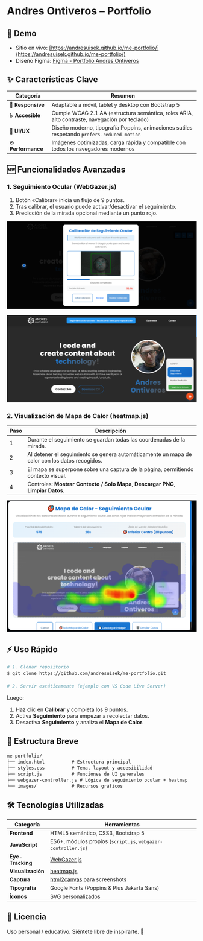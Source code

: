 # Andres Ontiveros – Portfolio

## 🚀 Demo

- Sitio en vivo: [https://andresuisek.github.io/me-portfolio/](https://andresuisek.github.io/me-portfolio/)
- Diseño Figma: [Figma - Portfolio Andres Ontiveros](https://www.figma.com/design/lFQBAJelnl5beCIG5p9yaN/Portfolio---Andres-Ontiveros?node-id=2032-1868&t=y7JWhXwC3GiUP40W-1)

## ✨ Características Clave

| Categoría          | Resumen                                                                                       |
| ------------------ | --------------------------------------------------------------------------------------------- |
| 📱 **Responsive**  | Adaptable a móvil, tablet y desktop con Bootstrap 5                                           |
| ♿ **Accesible**   | Cumple WCAG 2.1 AA (estructura semántica, roles ARIA, alto contraste, navegación por teclado) |
| 🎨 **UI/UX**       | Diseño moderno, tipografía Poppins, animaciones sutiles respetando `prefers-reduced-motion`   |
| ⚙️ **Performance** | Imágenes optimizadas, carga rápida y compatible con todos los navegadores modernos            |

## 🆕 Funcionalidades Avanzadas

### 1. Seguimiento Ocular (WebGazer.js)

1. Botón «Calibrar» inicia un flujo de 9 puntos.
2. Tras calibrar, el usuario puede activar/desactivar el seguimiento.
3. Predicción de la mirada opcional mediante un punto rojo.

![Calibración](images/eye_tracking_1.png)

![Activar/Desactivar Seguimiento](images/eye_tracking_2.png)

### 2. Visualización de Mapa de Calor (heatmap.js)

| Paso | Descripción                                                                                   |
| ---- | --------------------------------------------------------------------------------------------- |
| 1    | Durante el seguimiento se guardan todas las coordenadas de la mirada.                         |
| 2    | Al detener el seguimiento se genera automáticamente un mapa de calor con los datos recogidos. |
| 3    | El mapa se superpone sobre una captura de la página, permitiendo contexto visual.             |
| 4    | Controles: **Mostrar Contexto / Solo Mapa**, **Descargar PNG**, **Limpiar Datos**.            |

![Mapa de Calor](images/heat_map_1.png)

## ⚡ Uso Rápido

```bash
# 1. Clonar repositorio
$ git clone https://github.com/andresuisek/me-portfolio.git

# 2. Servir estáticamente (ejemplo con VS Code Live Server)
```

Luego:

1. Haz clic en **Calibrar** y completa los 9 puntos.
2. Activa **Seguimiento** para empezar a recolectar datos.
3. Desactiva **Seguimiento** y analiza el **Mapa de Calor**.

## 📂 Estructura Breve

```
me-portfolio/
├── index.html          # Estructura principal
├── styles.css          # Tema, layout y accesibilidad
├── script.js           # Funciones de UI generales
├── webgazer-controller.js # Lógica de seguimiento ocular + heatmap
└── images/             # Recursos gráficos
```

## 🛠️ Tecnologías Utilizadas

| Categoría         | Herramientas                                                     |
| ----------------- | ---------------------------------------------------------------- |
| **Frontend**      | HTML5 semántico, CSS3, Bootstrap 5                               |
| **JavaScript**    | ES6+, módulos propios (`script.js`, `webgazer-controller.js`)    |
| **Eye-Tracking**  | [WebGazer.js](https://webgazer.cs.brown.edu/)                    |
| **Visualización** | [heatmap.js](https://www.patrick-wied.at/static/heatmapjs/)      |
| **Captura**       | [html2canvas](https://html2canvas.hertzen.com/) para screenshots |
| **Tipografía**    | Google Fonts (Poppins & Plus Jakarta Sans)                       |
| **Íconos**        | SVG personalizados                                               |

## 🔖 Licencia

Uso personal / educativo. Siéntete libre de inspirarte. 💙
